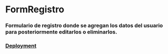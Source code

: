 # FormRegistro

### Formulario de registro donde se agregan los datos del usuario para posteriormente editarlos o eliminarlos.

### [Deployment](https://formregistro.vercel.app/)